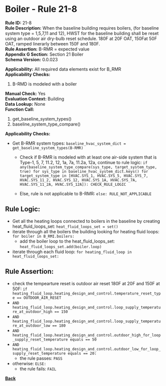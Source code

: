 
# Boiler - Rule 21-8  

**Rule ID:** 21-8  
**Rule Description:** When the baseline building requires boilers, (for baseline system type = 1,5,7,11 and 12),  HWST for the baseline building shall be reset using an outdoor air dry-bulb reset schedule. 180F at 20F OAT, 150Fat 50F OAT, ramped linerarly between 150F and 180F.  
**Rule Assertion:** B-RMR = expected value  
**Appendix G Section:** Section 21 Boiler  
**Schema Version:** 0.0.023  

**Applicability:** All required data elements exist for B_RMR  
**Applicability Checks:**  

1. B-RMD is modeled with a boiler

**Manual Check:** Yes  
**Evaluation Context:** Building  
**Data Lookup:** None  
**Function Call:** 

1. get_baseline_system_types()
2. baseline_system_type_compare()

**Applicability Checks:**

- Get B-RMR system types: `baseline_hvac_system_dict = get_baseline_system_types(B-RMR)`

  - Check if B-RMR is modeled with at least one air-side system that is Type-1, 5, 7, 11.2, 12, 1a, 7a, 11.2a, 12a, continue to rule logic: `if any(baseline_system_type_compare(sys_type, target_system_type, true) for sys_type in baseline_hvac_system_dict.keys() for target_system_type in [HVAC.SYS_1, HVAC.SYS_5, HVAC.SYS_7, HVAC.SYS_11_2, HVAC.SYS_12, HVAC.SYS_1A, HVAC.SYS_7A, HVAC.SYS_11_2A, HVAC.SYS_12A]): CHECK_RULE_LOGIC`

  - Else, rule is not applicable to B-RMR: `else: RULE_NOT_APPLICABLE`

## Rule Logic:  

- Get all the heating loops connected to boilers in the baseline by creating heat_fluid_loops_set: `heat_fluid_loops_set = set()`
- iterate through all the boilers the building looking for heating fluid loops: `for boiler in B_RMI.boilers:`
  - add the boiler loop to the heat_fluid_loops_set: `heat_fluid_loops_set.add(boiler.loop)`
- iterate through each fluid loop: `for heating_fluid_loop in heat_fluid_loops_set:`

**Rule Assertion:**
- 
  - check the tempearture reset is outdoor air reset 180F at 20F and 150F at 50F: `if heating_fluid_loop.heating_design_and_control.temperature_reset_type == OUTDOOR_AIR_RESET`
  - `AND heating_fluid_loop.heating_design_and_control.loop_supply_temperature_at_outdoor_high == 150`
  - `AND heating_fluid_loop.heating_design_and_control.loop_supply_temperature_at_outdoor_low == 180`
  - `AND heating_fluid_loop.heating_design_and_control.outdoor_high_for_loop_supply_reset_temperature equals == 50`
  - `AND heating_fluid_loop.heating_design_and_control.outdoor_low_for_loop_supply_reset_temperature equals == 20:`
    - the rule passes: `PASS`
  - otherwise: `ELSE:`
    - the rule fails: `FAIL`


**[Back](../_toc.md)**
